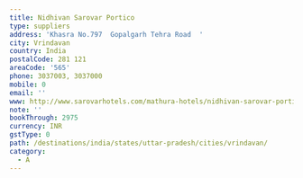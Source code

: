 ```yaml
---
title: Nidhivan Sarovar Portico
type: suppliers
address: 'Khasra No.797  Gopalgarh Tehra Road  '
city: Vrindavan
country: India
postalCode: 281 121
areaCode: '565'
phone: 3037003, 3037000
mobile: 0
email: ''
www: http://www.sarovarhotels.com/mathura-hotels/nidhivan-sarovar-portico-vrindavan
note: ''
bookThrough: 2975
currency: INR
gstType: 0
path: /destinations/india/states/uttar-pradesh/cities/vrindavan/
category:
  - A
---
```



